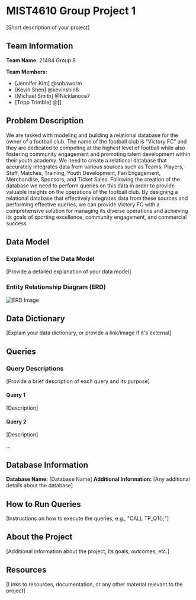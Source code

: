 # MIST4610 Group Project 1
[Short description of your project]

## Team Information
**Team Name:** 21484 Group 8

**Team Members:**
- [Jennifer Kim] @sobaworm
- [Kevin Shen] @kevinshin8
- [Michael Smith] @Nicklanoce7
- [Tripp Trimble] @[]

## Problem Description
We are tasked with modeling and building a relational database for the owner of a football club. The name of the football club is “Victory FC” and they are dedicated to competing at the highest level of football while also fostering community engagement and promoting talent development within their youth academy. We need to create a relational database that accurately integrates data from various sources such as Teams, Players, Staff, Matches, Training, Youth Development, Fan Engagement, Merchandise, Sponsors, and Ticket Sales. Following the creation of the database we need to perform queries on this data in order to provide valuable insights on the operations of the football club. By designing a relational database that effectively integrates data from these sources and performing effective queries, we can provide Victory FC with a comprehensive solution for managing its diverse operations and achieving its goals of sporting excellence, community engagement, and commercial success.

## Data Model
### Explanation of the Data Model
[Provide a detailed explanation of your data model]

### Entity Relationship Diagram (ERD)
![ERD Image](link-to-erd-image)

## Data Dictionary
[Explain your data dictionary, or provide a link/image if it's external]

## Queries
### Query Descriptions
[Provide a brief description of each query and its purpose]

#### Query 1
[Description]

#### Query 2
[Description]

...

## Database Information
**Database Name:** [Database Name]
**Additional Information:** [Any additional details about the database]

## How to Run Queries
[Instructions on how to execute the queries, e.g., "CALL TP_Q1();"]

## About the Project
[Additional information about the project, its goals, outcomes, etc.]

## Resources
[Links to resources, documentation, or any other material relevant to the project]
